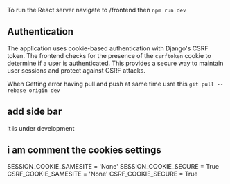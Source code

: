 To run the React server   navigate to /frontend then  `npm run dev`

## Authentication
The application uses cookie-based authentication with Django's CSRF token. The frontend checks for the presence of the `csrftoken` cookie to determine if a user is authenticated. This provides a secure way to maintain user sessions and protect against CSRF attacks.

When Getting error having pull and push at same time usre this `git pull --rebase origin dev`

## add side bar 
it is under development 

## i am comment the cookies settings
 SESSION_COOKIE_SAMESITE = 'None'
 SESSION_COOKIE_SECURE = True
 CSRF_COOKIE_SAMESITE = 'None'
 CSRF_COOKIE_SECURE = True

